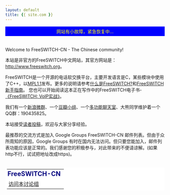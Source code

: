 ```yaml
---
layout: default
title: {{ site.com }}
---
```


<div style="background-color:blue;color:yellow;padding:5px;text-align:center">网站有小故障，紧急恢复中...</div>
<br>
<br>
Welcome to FreeSWITCH-CN - The Chinese community!

本站是非官方的FreeSWITCH中文网站，其官方网站是：<a href="http://www.freeswitch.org" target="_blank">http://www.freeswitch.org</a>。

FreeSWITCH是一个开源的电话软交换平台，主要开发语言是C，某些模块中使用了C++，以[MPL1.1](http://www.opensource.org/licenses/mozilla1.1.php)发布。更多的说明请参考[什么是FreeSWITCH?](/blog/past/2009/11/7/shi-yao-shi-freeswitch/)和[FreeSWITCH新手指南](/blog/past/2009/11/7/freeswitch-xin-shou-zhi-nan/)。
您也可以开始阅读这本正在写作中的FreeSWITCH电子书-[《FreeSWITCH: VoIP实战》](/document)。

我们有一个[新浪微群](http://q.t.sina.com.cn/164023)、一个[豆瓣小组](http://www.douban.com/group/239803/)、一个[多功能聊天室](/blog/past/2010/11/24/freeswitchcn-zhong-wen-guan-fang-liao-tian-shi-ce-shi-ban/)、大熊同学维护着一个QQ群：190435825。

本站接受[读者投稿](/blog/past/2010/7/22/guan-yu-zai-ben-zhan-tou-gao-de-shuo-ming/)，欢迎与大家分享经验。

最推荐的交流方式是加入 Google Groups FreeSWITCH-CN 邮件列表。但由于众所周知的原因，Google Groups 有时在国内无法访问。但只要您能加入，邮件列表功能应该是正常的。我们感谢您的积极参与，对此带来的不便请谅解。(如果http不行，试试把地址改成https)。
<br>
<br>
<div>


<table style="background-color: #fff; padding: 5px;" cellspacing=0>
  <tr><td style="padding-left: 2px;font-size: 125%;color: navy">
  <b>FreeSWITCH-CN</b>
  </td></tr>
  <tr><td style="padding-left: 5px">
  <a href="http://groups.google.com/group/freeswitch-cn?hl=en">访问本讨论组</a>
  </td></tr>
</table>


</div>
